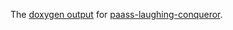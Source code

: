 The [doxygen output](https://spaulaus.github.io/laughing-conqueror-doxygen/index.html) for [paass-laughing-conqueror](https://github.com/spaulaus/paass-laughing-conqueror).
